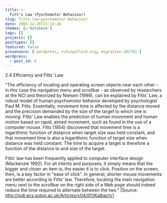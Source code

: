 ```yaml
---
title: >-
  Fitt's Law (Pyschomotor Behaviour)
slug: fitts-law-pyschomotor-behaviour
date: 2004-12-26T21:13:20
themes: [u'Notebook']
tags: []
projects: []
posttypes: []
featured: False
provenance: [ wordpress, rufuspollock.org, migration-201703 ]
wordpress:
  - post_id: 6
---
```


2.4 Efficiency and Fitts' Law

"The efficiency of locating and operating screen objects near each other - in this case the navigation menu and scrollbar - as observed by researchers at the NCI and theorized by Nielsen (1999), can be explained by Fitts' Law, a robust model of human psychomotor behavior developed by psychologist Paul M. Fitts. Essentially, movement time is affected by the distance moved and the precision demanded by the size of the target to which one is moving. Fitts' Law enables the prediction of human movement and human motion based on rapid, aimed movement, such as found in the use of a computer mouse. Fitts (1954) discovered that movement time is a logarithmic function of distance when target size was held constant, and that movement time is also a logarithmic function of target size when distance was held constant. The time to acquire a target is therefore a function of the distance to and size of the target.

Fitts' law has been frequently applied to computer interface design (Mackenzie 1992). For all intents and purposes, it simply means that the bigger and closer an item is, the easier it is to click. Position on the screen, then, is a key factor in "ease of click". In general, shorter mouse movements are better according to Fitts' law. Therefore, locating the main navigation menu next to the scrollbar on the right side of a Web page should indeed reduce the time required to alternate between the two." [Source: http://jodi.ecs.soton.ac.uk/Articles/v04/i01/Kalbach/]

